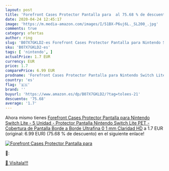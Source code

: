 ```yaml
---
layout: post
title: 'Forefront Cases Protector Pantalla para  al 75.68 % de descuento'
date: 2020-04-24 12:45:17
image: 'https://m.media-amazon.com/images/I/51BX-P6uj6L._SL200_.jpg'
comments: true
category: ofertas
author: ring
slug: 'B07X7GKLD2-es Forefront Cases Protector Pantalla para Nintendo Switch...'
sku: 'B07X7GKLD2-es'
tags: [ 'nintendo', ]
actualPrice: 1.7 EUR
currency: EUR
price: 1.7
comparePrice: 6.99 EUR
prodname: 'Forefront Cases Protector Pantalla para Nintendo Switch Lite - 5 Unidad - Protector Pantalla Nintendo Switch Lite PET - Cobertura de Pantalla Borde a Borde  Ultrafina 0 1 mm  Claridad HD'
country: 'es'
flag: '🇪🇸'
brand: ''
buyurl: 'https://www.amazon.es/dp/B07X7GKLD2/?tag=tolees-21'
descuento: '75.68'
average: '1.7'
---
```


Ahora mismo tienes [Forefront Cases Protector Pantalla para Nintendo Switch Lite - 5 Unidad - Protector Pantalla Nintendo Switch Lite PET - Cobertura de Pantalla Borde a Borde  Ultrafina 0 1 mm  Claridad HD](https://www.amazon.es/dp/B07X7GKLD2/?tag=tolees-21) a 1.7 EUR (original: 6.99 EUR) (75.68 %  de descuento) en el siguiente enlace!

[![Forefront Cases Protector Pantalla para ](https://m.media-amazon.com/images/I/51BX-P6uj6L._SL200_.jpg)](https://www.amazon.es/dp/B07X7GKLD2/?tag=tolees-21)

🔎:


[🛒 Visítala!!!](https://www.amazon.es/dp/B07X7GKLD2/?tag=tolees-21)
